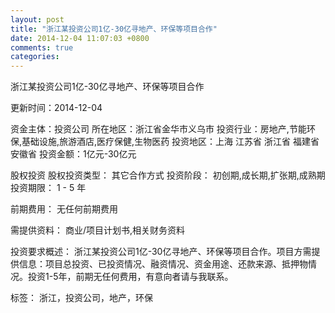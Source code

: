 ```yaml
---
layout: post
title: "浙江某投资公司1亿-30亿寻地产、环保等项目合作"
date: 2014-12-04 11:07:03 +0800
comments: true
categories: 
---
```

浙江某投资公司1亿-30亿寻地产、环保等项目合作



更新时间：2014-12-04

资金主体：投资公司
所在地区：浙江省金华市义乌市
投资行业：房地产,节能环保,基础设施,旅游酒店,医疗保健,生物医药
投资地区：上海 江苏省 浙江省 福建省 安徽省
投资金额：1亿元-30亿元

股权投资
股权投资类型：
                            其它合作方式 
                                                                                投资阶段：
                            初创期,成长期,扩张期,成熟期 
                                                                                                                                        投资期限：
                            1 - 5 年

前期费用：
无任何前期费用

需提供资料：
商业/项目计划书,相关财务资料

投资要求概述：
浙江某投资公司1亿-30亿寻地产、环保等项目合作。项目方需提供信息：项目总投资、已投资情况、融资情况、资金用途、还款来源、抵押物情况。投资1-5年，前期无任何费用，有意向者请与我联系。

标签：
浙江，投资公司，地产，环保

